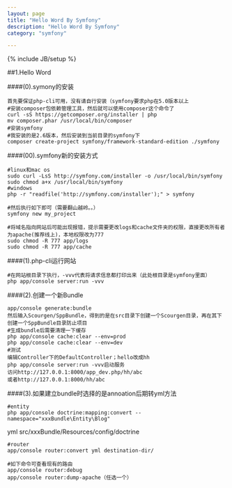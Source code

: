 ```yaml
---
layout: page
title: "Hello Word By Symfony"
description: "Hello Word By Symfony"
category: "symfony"

---
```

{% include JB/setup %}

##1.Hello Word

####(0).symony的安装

	首先要保证php-cli可用，没有请自行安装（symfony要求php在5.0版本以上
	#安装composer包依赖管理工具，然后就可以使用composer这个命令了
	curl -sS https://getcomposer.org/installer | php
	mv composer.phar /usr/local/bin/composer
	#安装symfony
	#我安装的是2.6版本，然后安装到当前目录的symfony下
	composer create-project symfony/framework-standard-edition ./symfony
	
####(00).symfony新的安装方式

	#linux和mac os
	sudo curl -LsS http://symfony.com/installer -o /usr/local/bin/symfony
	sudo chmod a+x /usr/local/bin/symfony
	#windows
	php -r "readfile('http://symfony.com/installer');" > symfony
	
	#然后执行如下即可（需要翻山越岭。。）
	symfony new my_project
	
	#将域名指向网站后可能出现报错，提示需要更改logs和cache文件夹的权限，直接更改所有者为apache(推荐线上)，本地权限改为777
	sudo chmod -R 777 app/logs
	sudo chmod -R 777 app/cache

####(1).php-cli运行网站

	#在网站根目录下执行，-vvv代表将请求信息都打印出来（此处根目录是symfony里面）
	php app/console server:run -vvv
	
####(2).创建一个新Bundle

	app/console generate:bundle
	然后输入Scourgen/SppBundle，得到的是在src目录下创建一个Scourgen目录，再在其下创建一个SppBundle目录防止项目
	#生成bundle后需要清理一下缓存
	php app/console cache:clear --env=prod
	php app/console cache:clear --env=dev
	#测试
	编辑Controller下的DefaultController；hello改成hh
	php app/console server:run -vvv启动服务
	访问http://127.0.0.1:8000/app_dev.php/hh/abc
	或者http://127.0.0.1:8000/hh/abc

####(3).如果建立bundle时选择的是annoation后期转yml方法

	#entity
	php app/console doctrine:mapping:convert --namespace="xxxBundle\Entity\Blog" 
yml src/xxxBundle/Resources/config/doctrine

	#router
	app/console router:convert yml destination-dir/
	
	#如下命令可查看现有的路由
	app/console router:debug
	app/console router:dump-apache（任选一个）
	
